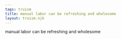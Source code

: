 ```yaml
---
tags: truism
title: manual labor can be refreshing and wholesome
layout: truism.njk
---
```


manual labor can be refreshing and wholesome